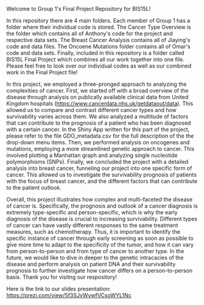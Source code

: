 Welcome to Group 1's Final Project Repository for BIS15L!


In this repository there are 4 main folders. Each member of Group 1 has a folder where their individual code is stored. The Cancer Type Overview is the folder which contains all of Anthony's code for the project and respective data sets. The Breast Cancer Analysis contains all of Jiaying's code and data files. The Oncoene Mutations folder contains all of Omar's code and data sets. Finally, included in this repository is a folder called BIS15L Final Project which combines all our work together into one file. Please feel free to look over our individual codes as well as our combined work in the Final Project file! 

In this project, we employed a three-pronged approach to analyzing the complexities of cancer. First, we started off with a broad overview of the disease through analysis on publically available clinical data from United Kingdom hospitals (https://www.cancerdata.nhs.uk/getdataout/data). This allowed us to compare and contrast different cancer types and how survivability varies across them. We also analyzed a multitude of factors that can contribute to the prognosis of a patient who has been diagnosed with a certain cancer. In the Shiny App written for this part of the project, please refer to the file GDO_metadata.csv for the full description of the the drop-down menu items. Then, we performed analysis on oncogenes and mutations, employing a more streamlined genetic approach to cancer. This involved plotting a Manhattan graph and analyzing single nucleotide polymorphisms (SNPs). Finally, we concluded the project with a detailed analysis into breast cancer, funneling our project into one specific form of cancer. This allowed us to investigate the survivability prognosis of patients with the focus of breast cancer, and the different factors that can contribute to the patient outlook. 

Overall, this project illustrates how complex and multi-faceted the disease of cancer is. Specifically, the prognosis and outlook of a cancer diagnosis is extremely type-specific and person-specific, which is why the early diagnosis of the disease is crucial to increasing survivability. Different types of cancer can have vastly different responses to the same treatment measures, such as chemotherapy. Thus, it is important to identify the specific instance of cancer through early screening as soon as possible to give more time to adapt to the specificity of the tumor, and how it can vary from person-to-person and from type of cancer to another type. In the future, we would like to dive in deeper to the genetic intracacies of the disease and perform analysis on patient DNA and their survivability prognosis to further investigate how cancer differs on a person-to-person basis. Thank you for visitng our respository! 

Here is the link to our slides presentation: https://prezi.com/view/5f3SJyWvwfVCsoWYL1Nc

